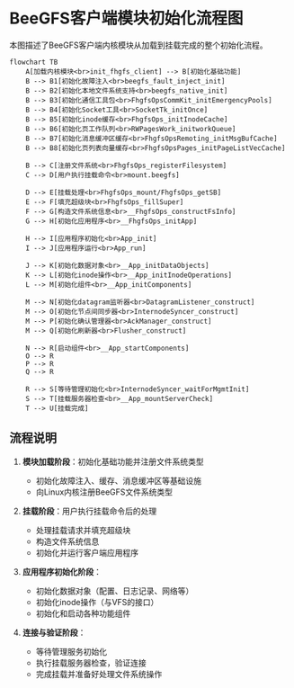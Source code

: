# BeeGFS客户端模块初始化流程图

本图描述了BeeGFS客户端内核模块从加载到挂载完成的整个初始化流程。

```mermaid
flowchart TB
    A[加载内核模块<br>init_fhgfs_client] --> B[初始化基础功能]
    B --> B1[初始化故障注入<br>beegfs_fault_inject_init]
    B --> B2[初始化本地文件系统支持<br>beegfs_native_init]
    B --> B3[初始化通信工具包<br>FhgfsOpsCommKit_initEmergencyPools]
    B --> B4[初始化Socket工具<br>SocketTk_initOnce]
    B --> B5[初始化inode缓存<br>FhgfsOps_initInodeCache]
    B --> B6[初始化页工作队列<br>RWPagesWork_initworkQueue]
    B --> B7[初始化消息缓冲区缓存<br>FhgfsOpsRemoting_initMsgBufCache]
    B --> B8[初始化页列表向量缓存<br>FhgfsOpsPages_initPageListVecCache]
    
    B --> C[注册文件系统<br>FhgfsOps_registerFilesystem]
    C --> D[用户执行挂载命令<br>mount.beegfs]
    
    D --> E[挂载处理<br>FhgfsOps_mount/FhgfsOps_getSB]
    E --> F[填充超级块<br>FhgfsOps_fillSuper]
    F --> G[构造文件系统信息<br>__FhgfsOps_constructFsInfo]
    G --> H[初始化应用程序<br>__FhgfsOps_initApp]
    
    H --> I[应用程序初始化<br>App_init]
    I --> J[应用程序运行<br>App_run]
    
    J --> K[初始化数据对象<br>__App_initDataObjects]
    K --> L[初始化inode操作<br>__App_initInodeOperations]
    L --> M[初始化组件<br>__App_initComponents]
    
    M --> N[初始化datagram监听器<br>DatagramListener_construct]
    M --> O[初始化节点间同步器<br>InternodeSyncer_construct]
    M --> P[初始化确认管理器<br>AckManager_construct]
    M --> Q[初始化刷新器<br>Flusher_construct]
    
    N --> R[启动组件<br>__App_startComponents]
    O --> R
    P --> R
    Q --> R
    
    R --> S[等待管理初始化<br>InternodeSyncer_waitForMgmtInit]
    S --> T[挂载服务器检查<br>__App_mountServerCheck]
    T --> U[挂载完成]
```

## 流程说明

1. **模块加载阶段**：初始化基础功能并注册文件系统类型
   - 初始化故障注入、缓存、消息缓冲区等基础设施
   - 向Linux内核注册BeeGFS文件系统类型

2. **挂载阶段**：用户执行挂载命令后的处理
   - 处理挂载请求并填充超级块
   - 构造文件系统信息
   - 初始化并运行客户端应用程序

3. **应用程序初始化阶段**：
   - 初始化数据对象（配置、日志记录、网络等）
   - 初始化inode操作（与VFS的接口）
   - 初始化和启动各种功能组件

4. **连接与验证阶段**：
   - 等待管理服务初始化
   - 执行挂载服务器检查，验证连接
   - 完成挂载并准备好处理文件系统操作 